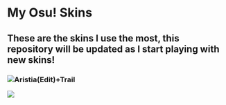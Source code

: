 # My Osu! Skins
## These are the skins I use the most, this repository will be updated as I start playing with new skins!

### ![Aristia(Edit)+Trail](https://www.mediafire.com/file/fmmuq6020lb8sda/Aristia%28Edit%29+trail.osk/file)
<img src="https://i.imgur.com/5zaagBg.jpg">

